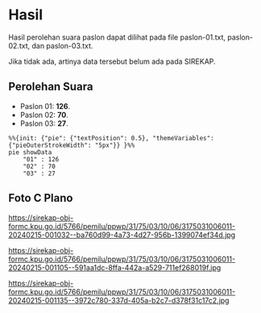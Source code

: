 # Hasil

Hasil perolehan suara paslon dapat dilihat pada file paslon-01.txt, paslon-02.txt, dan paslon-03.txt.

Jika tidak ada, artinya data tersebut belum ada pada SIREKAP.

## Perolehan Suara

 * Paslon 01: **126**.
 * Paslon 02: **70**.
 * Paslon 03: **27**.

```mermaid
%%{init: {"pie": {"textPosition": 0.5}, "themeVariables": {"pieOuterStrokeWidth": "5px"}} }%%
pie showData
    "01" : 126
    "02" : 70
    "03" : 27
```
## Foto C Plano

https://sirekap-obj-formc.kpu.go.id/5766/pemilu/ppwp/31/75/03/10/06/3175031006011-20240215-001032--ba760d99-4a73-4d27-956b-1399074ef34d.jpg

https://sirekap-obj-formc.kpu.go.id/5766/pemilu/ppwp/31/75/03/10/06/3175031006011-20240215-001105--591aa1dc-8ffa-442a-a529-711ef268019f.jpg

https://sirekap-obj-formc.kpu.go.id/5766/pemilu/ppwp/31/75/03/10/06/3175031006011-20240215-001135--3972c780-337d-405a-b2c7-d378f31c17c2.jpg
